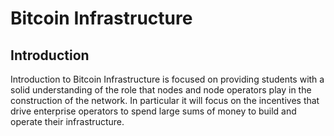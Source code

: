 # Bitcoin Infrastructure

## Introduction 
Introduction to Bitcoin Infrastructure is focused on providing students with a solid understanding of the role that nodes and node operators play in the construction of the network. In particular it will focus on the incentives that drive enterprise operators to spend large sums of money to build and operate their infrastructure.

